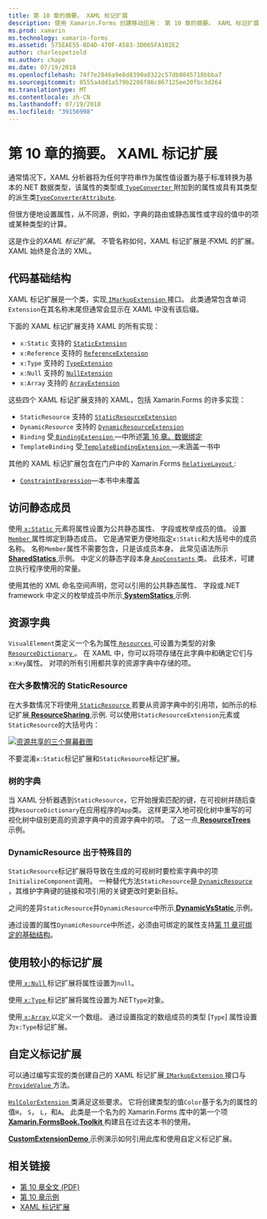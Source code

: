 ```yaml
---
title: 第 10 章的摘要。 XAML 标记扩展
description: 使用 Xamarin.Forms 创建移动应用： 第 10 章的摘要。 XAML 标记扩展
ms.prod: xamarin
ms.technology: xamarin-forms
ms.assetid: 575EAE55-BD4D-470F-A583-3D065FA102E2
author: charlespetzold
ms.author: chape
ms.date: 07/19/2018
ms.openlocfilehash: 74f7e2846a9e8d8390a8322c57db0845718bbba7
ms.sourcegitcommit: 8555a4dd1a579b2206f86c867125ee20fbc3d264
ms.translationtype: MT
ms.contentlocale: zh-CN
ms.lasthandoff: 07/19/2018
ms.locfileid: "39156998"
---
```

# <a name="summary-of-chapter-10-xaml-markup-extensions"></a>第 10 章的摘要。 XAML 标记扩展

通常情况下，XAML 分析器将为任何字符串作为属性值设置为基于标准转换为基本的.NET 数据类型，该属性的类型或[ `TypeConverter` ](xref:Xamarin.Forms.TypeConverter)附加到的属性或具有其类型的派生类[`TypeConverterAttribute`](xref:Xamarin.Forms.TypeConverterAttribute).

但很方便地设置属性，从不同源，例如，字典的路由或静态属性或字段的值中的项或某种类型的计算。

这是作业的*XAML 标记扩展*。 不管名称如何，XAML 标记扩展是*不*XML 的扩展。 XAML 始终是合法的 XML。

## <a name="the-code-infrastructure"></a>代码基础结构

XAML 标记扩展是一个类，实现[ `IMarkupExtension` ](xref:Xamarin.Forms.Xaml.IMarkupExtension)接口。 此类通常包含单词`Extension`在其名称末尾但通常会显示在 XAML 中没有该后缀。

下面的 XAML 标记扩展支持 XAML 的所有实现：

- `x:Static` 支持的 [`StaticExtension`](xref:Xamarin.Forms.Xaml.StaticExtension)
- `x:Reference` 支持的 [`ReferenceExtension`](xref:Xamarin.Forms.Xaml.ReferenceExtension)
- `x:Type` 支持的 [`TypeExtension`](xref:Xamarin.Forms.Xaml.TypeExtension)
- `x:Null` 支持的 [`NullExtension`](xref:Xamarin.Forms.Xaml.NullExtension)
- `x:Array` 支持的 [`ArrayExtension`](xref:Xamarin.Forms.Xaml.ArrayExtension)

这些四个 XAML 标记扩展支持的 XAML，包括 Xamarin.Forms 的许多实现：

- `StaticResource` 支持的 [`StaticResourceExtension`](xref:Xamarin.Forms.Xaml.StaticResourceExtension)
- `DynamicResource` 支持的 [`DynamicResourceExtension`](xref:Xamarin.Forms.Xaml.DynamicResourceExtension)
- `Binding` 受[ `BindingExtension` ](xref:Xamarin.Forms.Xaml.BindingExtension)&mdash;中所述[第 16 章。数据绑定](#chapter16)
- `TemplateBinding` 受[ `TemplateBindingExtension` ](xref:Xamarin.Forms.Xaml.TemplateBindingExtension)&mdash;未涵盖一书中

其他的 XAML 标记扩展包含在门户中的 Xamarin.Forms [ `RelativeLayout` ](xref:Xamarin.Forms.RelativeLayout):

- [`ConstraintExpression`](xref:Xamarin.Forms.ConstraintExpression)&mdash;本书中未覆盖

## <a name="accessing-static-members"></a>访问静态成员

使用[ `x:Static` ](xref:Xamarin.Forms.Xaml.StaticExtension)元素将属性设置为公共静态属性、 字段或枚举成员的值。 设置[ `Member` ](xref:Xamarin.Forms.Xaml.StaticExtension.Member)属性绑定到静态成员。 它是通常更方便地指定`x:Static`和大括号中的成员名称。 名称`Member`属性不需要包含，只是该成员本身。 此常见语法所示[ **SharedStatics** ](https://github.com/xamarin/xamarin-forms-book-samples/tree/master/Chapter10/SharedStatics)示例。 中定义的静态字段本身[ `AppConstants` ](https://github.com/xamarin/xamarin-forms-book-samples/blob/master/Chapter10/SharedStatics/SharedStatics/SharedStatics/AppConstants.cs)类。 此技术，可建立执行程序使用的常量。

使用其他的 XML 命名空间声明，您可以引用的公共静态属性、 字段或.NET framework 中定义的枚举成员中所示[ **SystemStatics** ](https://github.com/xamarin/xamarin-forms-book-samples/tree/master/Chapter10/SystemStatics)示例.

## <a name="resource-dictionaries"></a>资源字典

`VisualElement`类定义一个名为属性[ `Resources` ](xref:Xamarin.Forms.VisualElement.Resources)可设置为类型的对象[ `ResourceDictionary` ](xref:Xamarin.Forms.ResourceDictionary)。 在 XAML 中，你可以将项存储在此字典中和确定它们与`x:Key`属性。 对项的所有引用都共享的资源字典中存储的项。

### <a name="staticresource-for-most-purposes"></a>在大多数情况的 StaticResource

在大多数情况下将使用[ `StaticResource` ](xref:Xamarin.Forms.Xaml.StaticResourceExtension)若要从资源字典中的引用项，如所示的标记扩展[ **ResourceSharing** ](https://github.com/xamarin/xamarin-forms-book-samples/tree/master/Chapter10/ResourceSharing)示例. 可以使用`StaticResourceExtension`元素或`StaticResource`的大括号内：

[![资源共享的三个屏幕截图](images/ch10fg03-small.png "资源共享")](images/ch10fg03-large.png#lightbox "资源共享")

不要混淆`x:Static`标记扩展和`StaticResource`标记扩展。

### <a name="a-tree-of-dictionaries"></a>树的字典

当 XAML 分析器遇到`StaticResource`，它开始搜索匹配的键，在可视树并随后查找`ResourceDictionary`在应用程序的`App`类。 这样更深入地可视化树中重写的可视化树中级别更高的资源字典中的资源字典中的项。 了这一点[ **ResourceTrees** ](https://github.com/xamarin/xamarin-forms-book-samples/tree/master/Chapter10/ResourceTrees)示例。

### <a name="dynamicresource-for-special-purposes"></a>DynamicResource 出于特殊目的

`StaticResource`标记扩展将导致在生成的可视树时要检索字典中的项`InitializeComponent`调用。 一种替代方法`StaticResource`是[ `DynamicResource` ](xref:Xamarin.Forms.Xaml.DynamicResourceExtension)，其维护字典键的链接和项引用的关键更改时更新目标。

之间的差异`StaticResource`并`DynamicResource`中所示[ **DynamicVsStatic** ](https://github.com/xamarin/xamarin-forms-book-samples/tree/master/Chapter10/DynamicVsStatic)示例。

通过设置的属性`DynamicResource`中所述，必须由可绑定的属性支持[第 11 章可绑定的基础结构](chapter11.md)。

## <a name="lesser-used-markup-extensions"></a>使用较小的标记扩展

使用[ `x:Null` ](xref:Xamarin.Forms.Xaml.NullExtension)标记扩展将属性设置为`null`。

使用[ `x:Type` ](xref:Xamarin.Forms.Xaml.TypeExtension)标记扩展将属性设置为.NET`Type`对象。

使用[ `x:Array` ](xref:Xamarin.Forms.Xaml.ArrayExtension)以定义一个数组。 通过设置指定的数组成员的类型 [`Type`] 属性设置为`x:Type`标记扩展。

## <a name="a-custom-markup-extension"></a>自定义标记扩展

可以通过编写实现的类创建自己的 XAML 标记扩展[ `IMarkupExtension` ](xref:Xamarin.Forms.Xaml.IMarkupExtension)接口与[ `ProvideValue` ](xref:Xamarin.Forms.Xaml.IMarkupExtension.ProvideValue(System.IServiceProvider))方法。

[ `HslColorExtension` ](https://github.com/xamarin/xamarin-forms-book-samples/blob/master/Libraries/Xamarin.FormsBook.Toolkit/Xamarin.FormsBook.Toolkit/HslColorExtension.cs)类满足这些要求。 它将创建类型的值`Color`基于名为的属性的值`H`， `S`， `L`，和`A`。 此类是一个名为的 Xamarin.Forms 库中的第一个项[ **Xamarin.FormsBook.Toolkit** ](https://github.com/xamarin/xamarin-forms-book-samples/tree/master/Libraries/Xamarin.FormsBook.Toolkit)构建且在过去这本书的使用。

[ **CustomExtensionDemo** ](https://github.com/xamarin/xamarin-forms-book-samples/tree/master/Chapter10/CustomExtensionDemo)示例演示如何引用此库和使用自定义标记扩展。

## <a name="related-links"></a>相关链接

- [第 10 章全文 (PDF)](https://download.xamarin.com/developer/xamarin-forms-book/XamarinFormsBook-Ch10-Apr2016.pdf)
- [第 10 章示例](https://github.com/xamarin/xamarin-forms-book-samples/tree/master/Chapter10)
- [XAML 标记扩展](~/xamarin-forms/xaml/markup-extensions/index.md)

